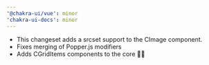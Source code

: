 ```yaml
---
'@chakra-ui/vue': minor
'chakra-ui-docs': minor
---
```


- This changeset adds a srcset support to the CImage component.
- Fixes merging of Popper.js modifiers
- Adds CGridItems components to the core 👏🏾
